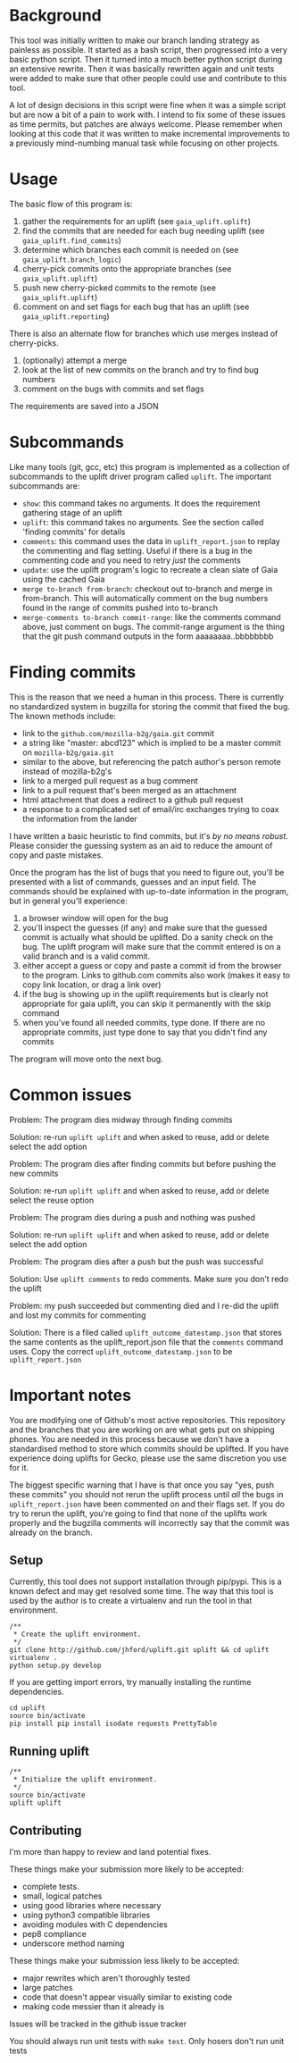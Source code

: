 # Background
This tool was initially written to make our branch landing strategy as painless
as possible.  It started as a bash script, then progressed into a very basic
python script.  Then it turned into a much better python script during an
extensive rewrite.  Then it was basically rewritten again and unit tests were
added to make sure that other people could use and contribute to this tool.

A lot of design decisions in this script were fine when it was a simple script
but are now a bit of a pain to work with.  I intend to fix some of these issues
as time permits, but patches are always welcome.  Please remember when looking
at this code that it was written to make incremental improvements to a
previously mind-numbing manual task while focusing on other projects.

# Usage
The basic flow of this program is:

1. gather the requirements for an uplift (see <code>gaia_uplift.uplift</code>)
1. find the commits that are needed for each bug needing uplift (see <code>gaia_uplift.find_commits</code>)
1. determine which branches each commit is needed on (see <code>gaia_uplift.branch_logic</code>)
1. cherry-pick commits onto the appropriate branches (see <code>gaia_uplift.uplift</code>)
1. push new cherry-picked commits to the remote (see <code>gaia_uplift.uplift</code>)
1. comment on and set flags for each bug that has an uplift (see <code>gaia_uplift.reporting</code>)

There is also an alternate flow for branches which use merges instead of cherry-picks.  

1. (optionally) attempt a merge
1. look at the list of new commits on the branch and try to find bug numbers
1. comment on the bugs with commits and set flags

The requirements are saved into a JSON

# Subcommands

Like many tools (git, gcc, etc) this program is implemented as a collection of subcommands to the
uplift driver program called <code>uplift</code>.  The important subcommands are:

* <code>show</code>: this command takes no arguments.  It does the requirement gathering stage of an uplift
* <code>uplift</code>: this command takes no arguments.  See the section called 'finding commits' for details
* <code>comments</code>: this command uses the data in <code>uplift_report.json</code> to replay the commenting
and flag setting.  Useful if there is a bug in the commenting code and you need to retry *just* the comments
* <code>update</code>: use the uplift program's logic to recreate a clean slate of Gaia using the cached Gaia
* <code>merge to-branch from-branch</code>: checkout out to-branch and merge in from-branch.  This will 
automatically comment on the bug numbers found in the range of commits pushed into to-branch
* <code>merge-comments to-branch commit-range</code>: like the comments command above, just comment on bugs.  The commit-range argument is the thing that the git push command outputs in the form aaaaaaaa..bbbbbbbb

# Finding commits
This is the reason that we need a human in this process.  There is currently no
standardized system in bugzilla for storing the commit that fixed the bug.  The
known methods include:

* link to the <code>github.com/mozilla-b2g/gaia.git</code> commit
* a string like "master: abcd123" which is implied to be a master commit on <code>mozilla-b2g/gaia.git</code>
* similar to the above, but referencing the patch author's person remote instead of mozilla-b2g's
* link to a merged pull request as a bug comment
* link to a pull request that's been merged as an attachment
* html attachment that does a redirect to a github pull request
* a response to a complicated set of email/irc exchanges trying to coax the information from the lander

I have written a basic heuristic to find commits, but it's *by no means
robust*.  Please consider the guessing system as an aid to reduce the amount of
copy and paste mistakes.

Once the program has the list of bugs that you need to figure out, you'll be
presented with a list of commands, guesses and an input field.  The commands
should be explained with up-to-date information in the program, but in general
you'll experience:

1. a browser window will open for the bug
1. you'll inspect the guesses (if any) and make sure that the guessed commit is actually what should
be uplifted.  Do a sanity check on the bug.  The uplift program will make sure that the commit entered
is on a valid branch and is a valid commit.
1. either accept a guess or copy and paste a commit id from the browser to the program.  Links
to github.com commits also work (makes it easy to copy link location, or drag a link over)
1. if the bug is showing up in the uplift requirements but is clearly not appropriate for gaia uplift,
you can skip it permanently with the skip command
1. when you've found all needed commits, type done.  If there are no appropriate commits, just type done
to say that you didn't find any commits

The program will move onto the next bug.

# Common issues
Problem: The program dies midway through finding commits

Solution: re-run <code>uplift uplift</code> and when asked to reuse, add or delete select the add option

Problem: The program dies after finding commits but before pushing the new commits

Solution: re-run <code>uplift uplift</code> and when asked to reuse, add or delete select the reuse option

Problem: The program dies during a push and nothing was pushed

Solution: re-run <code>uplift uplift</code> and when asked to reuse, add or delete select the add option

Problem: The program dies after a push but the push was successful

Solution: Use <code>uplift comments</code> to redo comments.  Make sure you don't redo the uplift

Problem: my push succeeded but commenting died and I re-did the uplift and lost my commits for commenting

Solution: There is a filed called <code>uplift_outcome_datestamp.json</code> that stores
the same contents as the uplift_report.json file that the <code>comments</code> command uses.  Copy
the correct <code>uplift_outcome_datestamp.json</code> to be <code>uplift_report.json</code>

# Important notes
You are modifying one of Github's most active repositories.  This repository
and the branches that you are working on are what gets put on shipping phones.
You are needed in this process because we don't have a standardised method to
store which commits should be uplifted.  If you have experience doing uplifts
for Gecko, please use the same discretion you use for it.

The biggest specific warning that I have is that once you say "yes, push these
commits" you should not rerun the uplift process until *all* the bugs in
<code>uplift_report.json</code> have been commented on and their flags set.  If
you do try to rerun the uplift, you're going to find that none of the uplifts
work properly and the bugzilla comments will incorrectly say that the commit
was already on the branch.

## Setup

Currently, this tool does not support installation through pip/pypi.  This is a
known defect and may get resolved some time.  The way that this tool is used by
the author is to create a virtualenv and run the tool in that environment.

    /**
     * Create the uplift environment.
     */
    git clone http://github.com/jhford/uplift.git uplift && cd uplift
    virtualenv .
    python setup.py develop

If you are getting import errors, try manually installing the runtime dependencies.
    
    cd uplift
    source bin/activate
    pip install pip install isodate requests PrettyTable


## Running uplift

    /**
     * Initialize the uplift environment.
     */
    source bin/activate
    uplift uplift

## Contributing
I'm more than happy to review and land potential fixes.

These things make your submission more likely to be accepted:

* complete tests.
* small, logical patches
* using good libraries where necessary
* using python3 compatible libraries
* avoiding modules with C dependencies
* pep8 compliance
* underscore method naming

These things make your submission less likely to be accepted:

* major rewrites which aren't thoroughly tested
* large patches
* code that doesn't appear visually similar to existing code
* making code messier than it already is

Issues will be tracked in the github issue tracker

You should always run unit tests with <code>make test</code>.  Only hosers don't run unit tests

